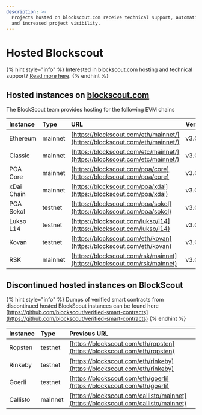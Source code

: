 ```yaml
---
description: >-
  Projects hosted on blockscout.com receive technical support, automatic updates
  and increased project visibility.
---
```


# Hosted Blockscout

{% hint style="info" %}
Interested in blockscout.com hosting and technical support? [Read more here](../../for-projects/your-chain-on-blockscout.com.md).
{% endhint %}

## Hosted instances on [blockscout.com](http://blockscout.com)

The BlockScout team provides hosting for the following EVM chains

| Instance | Type | URL | Version |
| :--- | :--- | :--- | :--- |
| Ethereum | mainnet | [https://blockscout.com/eth/mainnet/](https://blockscout.com/eth/mainnet/) | v3.0.0 |
| Classic | mainnet | [https://blockscout.com/etc/mainnet/](https://blockscout.com/etc/mainnet/) | v3.0.0 |
| POA Core | mainnet | [https://blockscout.com/poa/core](https://blockscout.com/poa/core) | v3.0.0 |
| xDai Chain | mainnet | [https://blockscout.com/poa/xdai](https://blockscout.com/poa/xdai) | v3.0.0 |
| POA Sokol | testnet | [https://blockscout.com/poa/sokol](https://blockscout.com/poa/sokol) | v3.0.0 |
| Lukso L14 | testnet | [https://blockscout.com/lukso/l14](https://blockscout.com/lukso/l14) | v3.0.0 |
| Kovan | testnet | [https://blockscout.com/eth/kovan](https://blockscout.com/eth/kovan) | v3.0.0 |
| RSK | mainnet | [https://blockscout.com/rsk/mainnet](https://blockscout.com/rsk/mainnet) | v3.0.0 |

## Discontinued hosted instances on BlockScout

{% hint style="info" %}
Dumps of verified smart contracts from discontinued hosted BlockScout instances can be found here [https://github.com/blockscout/verified-smart-contracts](https://github.com/blockscout/verified-smart-contracts)
{% endhint %}

| Instance | Type | Previous URL |
| :--- | :--- | :--- |
| Ropsten | testnet | [https://blockscout.com/eth/ropsten](https://blockscout.com/eth/ropsten) |
| Rinkeby | testnet | [https://blockscout.com/eth/rinkeby](https://blockscout.com/eth/rinkeby) |
| Goerli | testnet | [https://blockscout.com/eth/goerli](https://blockscout.com/eth/goerli) |
| Callisto | mainnet | [https://blockscout.com/callisto/mainnet](https://blockscout.com/callisto/mainnet) |

